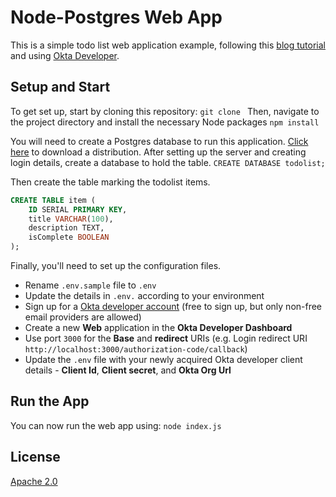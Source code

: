 # Node-Postgres Web App
This is a simple todo list web application example, following this [blog tutorial](https://developer.okta.com/blog/2019/11/22/node-postgres-simple-webapp) and using [Okta Developer](https://developer.okta.com/).

## Setup and Start
To get set up, start by cloning this repository:
```git clone ```
Then, navigate to the project directory and install the necessary Node packages
``` npm install ```

You will need to create a Postgres database to run this application. [Click here](https://www.postgresql.org/download/) to download a distribution. After setting up the server and creating login details, create a database to hold the table.
``` CREATE DATABASE todolist; ```

Then create the table marking the todolist items.
```sql
CREATE TABLE item (
    ID SERIAL PRIMARY KEY,
    title VARCHAR(100),
    description TEXT,
    isComplete BOOLEAN
);
```

Finally, you'll need to set up the configuration files.
* Rename `.env.sample` file to `.env`
* Update the details in `.env.` according to your environment
* Sign up for a [Okta developer account](https://developer.okta.com) (free to sign up, but only non-free email providers are allowed)
* Create a new **Web** application in the **Okta Developer Dashboard**
* Use port `3000` for the **Base** and **redirect** URIs (e.g. Login redirect URI `http://localhost:3000/authorization-code/callback`)
* Update the `.env` file with your newly acquired Okta developer client details - **Client Id**, **Client secret**, and **Okta Org Url**

## Run the App
You can now run the web app using:
``` node index.js ```

## License
[Apache 2.0](LICENSE)
